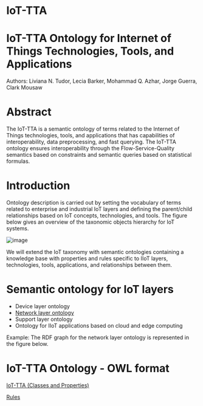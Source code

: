# IoT-TTA

IoT-TTA Ontology for Internet of Things Technologies, Tools, and Applications
===========

Authors: Liviana N. Tudor, Lecia Barker, Mohammad Q. Azhar, Jorge Guerra, Clark Mousaw

Abstract
===========

The IoT-TTA is a semantic ontology of terms related to the Internet of Things technologies, tools, and applications that has capabilities of interoperability, data preprocessing, and fast querying. The IoT-TTA ontology ensures interoperability through the Flow-Service-Quality semantics based on constraints and semantic queries based on statistical formulas.

Introduction
===========

Ontology description is carried out by setting the vocabulary of terms related to enterprise and industrial IoT layers and defining the parent/child relationships based on IoT concepts, technologies, and tools. The figure below gives an overview of the taxonomic objects hierarchy for IoT systems. 

![image](https://user-images.githubusercontent.com/22960904/179416568-57ae6179-44c1-4136-8c7f-c45d189311ae.png)

We will extend the IoT taxonomy with semantic ontologies containing a knowledge base with properties and rules specific to IIoT layers, technologies, tools, applications, and relationships between them.

Semantic ontology for IoT layers
===========

- Device layer ontology
- [Network layer ontology](https://github.com/tudorliv/IoT-TTA/blob/main/Network_ontology.txt)
- Support layer ontology
- Ontology for IIoT applications based on cloud and edge computing


Example: The RDF graph for the network layer ontology is represented in the figure below.


IoT-TTA Ontology - OWL format
===========

[IoT-TTA (Classes and Properties)](https://github.com/tudorliv/IoT-TTA/blob/main/IoT-TTA_OWL.md)

[Rules](https://github.com/tudorliv/IoT-TTA/blob/main/IoT-TTA-Rules.md) 


